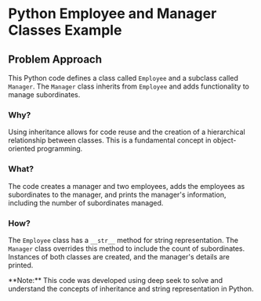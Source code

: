 # Python Employee and Manager Classes Example

<div class="content">

## Problem Approach

This Python code defines a class called `Employee` and a subclass called `Manager`. The `Manager` class inherits from `Employee` and adds functionality to manage subordinates.

### Why?

Using inheritance allows for code reuse and the creation of a hierarchical relationship between classes. This is a fundamental concept in object-oriented programming.

### What?

The code creates a manager and two employees, adds the employees as subordinates to the manager, and prints the manager's information, including the number of subordinates managed.

### How?

The `Employee` class has a `__str__` method for string representation. The `Manager` class overrides this method to include the count of subordinates. Instances of both classes are created, and the manager's details are printed.

</div>


<div class="note">**Note:** This code was developed using deep seek to solve and understand the concepts of inheritance and string representation in Python.</div>
